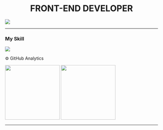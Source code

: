 
<h1 align="center" >FRONT-END DEVELOPER</h1 >

<img src="https://github.com/MarcosApodaca/img/blob/master/aboutme.png?raw=true" >
<hr>


### My Skill
<img src="https://skillicons.dev/icons?i=js,html,css,ts,react,git,)](https://skillicons.dev" >

⚙️ GitHub Analytics
<div >
  <img height="180em" src="https://github-readme-stats.vercel.app/api?username=MarcosApodaca&theme=dark&show_icons=true&hide_border=true&count_private=true"/>
  <img height="180em" src="https://github-readme-stats.vercel.app/api/top-langs/?username=MarcosApodaca&theme=dark&show_icons=true&hide_border=true&layout=compact"/>
</div>
<hr>
